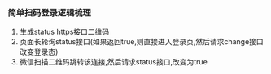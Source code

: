 ### 简单扫码登录逻辑梳理
1. 生成status https接口二维码
2. 页面长轮询status接口(如果返回true,则直接进入登录页,然后请求change接口改变登录态)
3. 微信扫描二维码跳转该连接,然后请求status接口,改变为true
